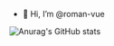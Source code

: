 - 👋 Hi, I’m @roman-vue

![Anurag's GitHub stats](https://github-readme-stats.vercel.app/api?username=roman-vue&show_icons=true&theme=radical)



